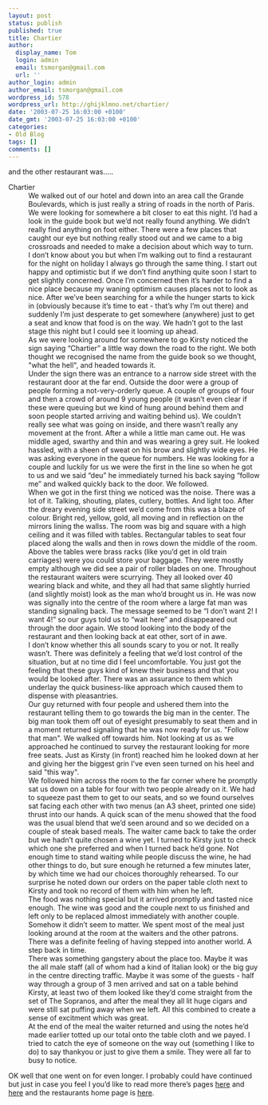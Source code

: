 ```yaml
---
layout: post
status: publish
published: true
title: Chartier
author:
  display_name: Tom
  login: admin
  email: tsmorgan@gmail.com
  url: ''
author_login: admin
author_email: tsmorgan@gmail.com
wordpress_id: 578
wordpress_url: http://ghijklmno.net/chartier/
date: '2003-07-25 16:03:00 +0100'
date_gmt: '2003-07-25 16:03:00 +0100'
categories:
- Old Blog
tags: []
comments: []
---
```

<p>and the other restaurant was.....</p>

<dl>
<dt>Chartier</dt>
<dd>We walked out of our hotel and down into an area call the Grande Boulevards, which is just really a string of roads in the north of Paris. We were looking for somewhere a bit closer to eat this night. I&#8217;d had a look in the guide book but we&#8217;d not really found anything. We didn&#8217;t really find anything on foot either. There were a few places that caught our eye but nothing really stood out and we came to a big crossroads and needed to make a decision about which way to turn.</dd>
<dd>I don&#8217;t know about you but when I&#8217;m walking out to find a restaurant for the night on holiday I always go through the same thing. I start out happy and optimistic but if we don&#8217;t find anything quite soon I start to get slightly concerned. Once I&#8217;m concerned then it&#8217;s harder to find a nice place because my waning optimism causes places not to look as nice. After we&#8217;ve been searching for a while the hunger starts to kick in (obviously because it&#8217;s time to eat - that&#8217;s why I&#8217;m out there) and suddenly I&#8217;m just desperate to get somewhere (anywhere) just to get a seat and know that food is on the way. We hadn&#8217;t got to the last stage this night but I could see it looming up ahead.</dd>
<dd>As we were looking around for somewhere to go Kirsty noticed the sign saying &#8220;Chartier&#8221; a little way down the road to the right. We both thought we recognised the name from the guide book so we thought, "what the hell", and headed towards it.</dd>
<dd>Under the sign there was an entrance to a narrow side street with the restaurant door at the far end. Outside the door were a group of people forming a not-very-orderly queue. A couple of groups of four and then a crowd of around 9 young people (it wasn&#8217;t even clear if these were queuing but we kind of hung around behind them and soon people started arriving and waiting behind us). We couldn&#8217;t really see what was going on inside, and there wasn&#8217;t really any movement at the front. After a while a little man came out. He was middle aged, swarthy and thin and was wearing a grey suit. He looked hassled, with a sheen of sweat on his brow and slightly wide eyes. He was asking everyone in the queue for numbers. He was looking for a couple and luckily for us we were the first in the line so when he got to us and we said &#8220;deu&#8221; he immediately turned his back saying &#8220;follow me&#8221; and walked quickly back to the door. We followed.</dd>
<dd>When we got in the first thing we noticed was the noise. There was a lot of it. Talking, shouting, plates, cutlery, bottles. And light too. After the dreary evening side street we&#8217;d come from this was a blaze of colour. Bright red, yellow, gold, all moving and in reflection on the mirrors lining the wallss. The room was big and square with a high ceiling and it was filled with tables. Rectangular tables to seat four placed along the walls and then in rows down the middle of the room. Above the tables were brass racks (like you&#8217;d get in old train carriages) were you could store your baggage. They were mostly empty although we did see a pair of roller blades on one. Throughout the restaurant waiters were scurrying. They all looked over 40 wearing black and white, and they all had that same slightly hurried (and slightly moist) look as the man who&#8217;d brought us in. He was now was signally into the centre of the room where a large fat man was standing signaling back. The message seemed to be &#8220;I don&#8217;t want 2! I want 4!&#8221; so our guys told us to &#8220;wait here&#8221; and disappeared out through the door again. We stood looking into the body of the restaurant and then looking back at eat other, sort of in awe.</dd>
<dd>I don&#8217;t know whether this all sounds scary to you or not. It really wasn&#8217;t. There was definitely a feeling that we&#8217;d lost control of the situation, but at no time did I feel uncomfortable. You just got the feeling that these guys kind of knew their business and that you would be looked after. There was an assurance to them which underlay the quick business-like approach which caused them to dispense with pleasantries.</dd>
<dd>Our guy returned with four people and ushered them into the restaurant telling them to go towards the big man in the center. The big man took them off out of eyesight presumably to seat them and in a moment returned signaling that he was now ready for us. "Follow that man". We walked off towards him. Not looking at us as we approached he continued to survey the restaurant looking for more free seats. Just as Kirsty (in front) reached him he looked down at her and giving her the biggest grin I&#8217;ve even seen turned on his heel and said "this way".</dd>
<dd>We followed him across the room to the far corner where he promptly sat us down on a table for four with two people already on it. We had to squeeze past them to get to our seats, and so we found ourselves sat facing each other with two menus (an A3 sheet, printed one side) thrust into our hands. A quick scan of the menu showed that the food was the usual blend that we&#8217;d seen around and so we decided on a couple of steak based meals. The waiter came back to take the order but we hadn&#8217;t quite chosen a wine yet. I turned to Kirsty just to check which one she preferred and when I turned back he&#8217;d gone. Not enough time to stand waiting while people discuss the wine, he had other things to do, but sure enough he returned a few minutes later, by which time we had our choices thoroughly rehearsed. To our surprise he noted down our orders on the paper table cloth next to Kirsty and took no record of them with him when he left.</dd>
<dd>The food was nothing special but it arrived promptly and tasted nice enough. The wine was good and the couple next to us finished and left only to be replaced almost immediately with another couple. Somehow it didn&#8217;t seem to matter. We spent most of the meal just looking around at the room at the waiters and the other patrons. There was a definite feeling of having stepped into another world. A step back in time.</dd>
<dd>There was something gangstery about the place too. Maybe it was the all male staff (all of whom had a kind of Italian look) or the big guy in the centre directing traffic. Maybe it was some of the guests - half way through a group of 3 men arrived and sat on a table behind Kirsty, at least two of them looked like they&#8217;d come straight from the set of The Sopranos, and after the meal they all lit huge cigars and were still sat puffing away when we left. All this combined to create a sense of excitment which was great.</dd>
<dd>At the end of the meal the waiter returned and using the notes he&#8217;d made earlier totted up our total onto the table cloth and we payed. I tried to catch the eye of someone on the way out (something I like to do) to say thankyou or just to give them a smile. They were all far to busy to notice.</dd>
</dl>
<p class="firstpar">OK well that one went on for even longer. I probably could have continued but just in case you feel I you&#8217;d like to read more there&#8217;s pages <a href="http://www.restaurantspy.com/chartier.htm">here</a> and <a href="http://www.sallys-place.com/food/dining_directory/europe/paris.htm#char">here</a>  and the restaurants home page is <a href="http://www.restaurant-chartier.com/www/">here</a>.</p>

